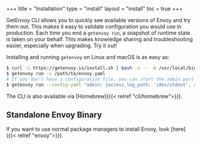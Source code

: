 +++
title = "Installation"
type = "install"
layout = "install"
toc = true
+++

GetEnvoy CLI allows you to quickly see available versions of Envoy and try them out. This makes it easy to validate
configuration you would use in production. Each time you end a `getenvoy run`, a snapshot of runtime state is taken on
your behalf. This makes knowledge sharing and troubleshooting easier, especially when upgrading. Try it out!

Installing and running `getenvoy` on Linux and macOS is as easy as:

```sh
$ curl -L https://getenvoy.io/install.sh | bash -s -- -b /usr/local/bin
$ getenvoy run -c /path/to/envoy.yaml
# If you don't have a configuration file, you can start the admin port like this
$ getenvoy run --config-yaml "admin: {access_log_path: '/dev/stdout', address: {socket_address: {address: '127.0.0.1', port_value: 0}}}"
```

The CLI is also available via [Homebrew]({{< relref "cli/homebrew">}}).

## Standalone Envoy Binary

If you want to use normal package managers to install Envoy, look [here]({{< relref "envoy">}}).

